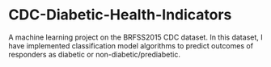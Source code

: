 # CDC-Diabetic-Health-Indicators
A machine learning project on the BRFSS2015 CDC dataset. In this dataset, I have implemented classification model algorithms to predict outcomes of responders as diabetic or non-diabetic/prediabetic.
